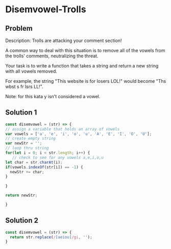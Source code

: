 # Disemvowel-Trolls

##

## Problem

Description:
Trolls are attacking your comment section!

A common way to deal with this situation is to remove all of the vowels from the trolls' comments, neutralizing the threat.

Your task is to write a function that takes a string and return a new string with all vowels removed.

For example, the string "This website is for losers LOL!" would become "Ths wbst s fr lsrs LL!".

Note: for this kata y isn't considered a vowel.

## Solution 1

```javascript
const disemvowel = (str) => {
// assign a variable that holds an array of vowels
var vowels = ['a', 'e', 'i', 'o', 'u', 'A', 'E', 'I', 'O', 'U'];
// create empty string
var newStr = '';
// loop thru string
for(let i = 0; i < str.length; i++) {
   // check to see for any vowels a,e,i,o,u
let char = str.charAt(i);
if(vowels.indexOf(str[i]) == -1) {
  newStr += char;
}
  
}

return newStr;

}

```

## Solution 2
```javascript
const disemvowel = (str) => {
  return str.replace(/[aeiou]/gi, '');
}
```
